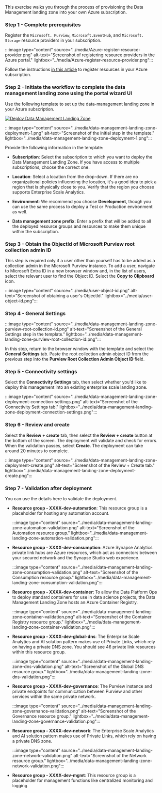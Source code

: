 This exercise walks you through the process of provisioning the Data Management landing zone into your own Azure subscription.

### Step 1 - Complete prerequisites

Register the `Microsoft. Purview`, `Microsoft.EventHub`, and `Microsoft. Storage` resource providers in your subscription.

:::image type="content" source="../media/Azure-register-resource-provider.png" alt-text="Screenshot of registering resource providers in the Azure portal." lightbox="../media/Azure-register-resource-provider.png":::

Follow the instructions [in this article](/azure/azure-resource-manager/management/resource-providers-and-types#azure-portal) to register resources in your Azure subscription.

### Step 2 - Initiate the workflow to complete the data management landing zone using the portal wizard UI

Use the following template to set up the data-management landing zone in your Azure subscription.

<a href="https://portal.azure.com/#blade/Microsoft_Azure_CreateUIDef/CustomDeploymentBlade/uri/https%3A%2F%2Fraw.githubusercontent.com%2FAzure%2Fdata-management-zone%2Fmain%2Finfra%2Fmain.json/uiFormDefinitionUri/https%3A%2F%2Fraw.githubusercontent.com%2FAzure%2Fdata-management-zone%2Fmain%2Fdocs%2Freference%2Fportal.dataManagementZone.json"> ![Deploy Data Management Landing Zone](../media/deploy-to-azure.svg) </a>

:::image type="content" source="../media/data-management-landing-zone-deployment-1.png" alt-text="Screenshot of the initial step in the template." lightbox="../media/data-management-landing-zone-deployment-1.png":::

Provide the following information in the template:

- **Subscription**: Select the subscription to which you want to deploy the Data Management Landing Zone. If you have access to multiple subscriptions, choose the correct one.

- **Location**: Select a location from the drop-down. If there are no organizational policies influencing the location, it's a good idea to pick a region that is physically close to you. Verify that the region you choose supports Enterprise Scale Analytics.

- **Environment**: We recommend you choose **Development**, though you can use the same process to deploy a Test or Production environment as well.

- **Data management zone prefix**: Enter a prefix that will be added to all the deployed resource groups and resources to make them unique within the subscription.

### Step 3 - Obtain the ObjectId of Microsoft Purview root collection admin ID

This step is required only if a user other than yourself has to be added as a collection admin in the Microsoft Purview instance. To add a user, navigate to Microsoft Entra ID in a new browser window and, in the list of users, select the relevant user to find the Object ID. Select the **Copy to Clipboard** icon.

:::image type="content" source="../media/user-object-id.png" alt-text="Screenshot of obtaining a user's ObjectId." lightbox="../media/user-object-id.png":::

### Step 4 - General Settings

:::image type="content" source="../media/data-management-landing-zone-purview-root-collection-id.png" alt-text="Screenshot of the General Settings step in the template." lightbox="../media/data-management-landing-zone-purview-root-collection-id.png":::

In this step, return to the browser window with the template and select the **General Settings** tab. Paste the root collection admin object ID from the previous step into the **Purview Root Collection Admin Object ID** field.

### Step 5 - Connectivity settings

Select the **Connectivity Settings** tab, then select whether you'd like to deploy this management into an existing enterprise scale landing zone.

:::image type="content" source="../media/data-management-landing-zone-deployment-connection-settings.png" alt-text="Screenshot of the Connectivity Settings tab." lightbox="../media/data-management-landing-zone-deployment-connection-settings.png":::

### Step 6 - Review and create

Select the **Review + create** tab, then select the **Review + create** button at the bottom of the screen. The deployment will validate and check for errors. When the validation passes, select **Create**. The deployment can take around 20 minutes to complete.

:::image type="content" source="../media/data-management-landing-zone-deployment-create.png" alt-text="Screenshot of the Review + Create tab." lightbox="../media/data-management-landing-zone-deployment-create.png":::

### Step 7 - Validation after deployment

You can use the details here to validate the deployment.

- **Resource group - XXXX-dev-automation**: This resource group is a placeholder for hosting any automation account.

    :::image type="content" source="../media/data-management-landing-zone-automation-validation.png" alt-text="Screenshot of the Automation resource group." lightbox="../media/data-management-landing-zone-automation-validation.png":::

- **Resource group - XXXX-dev-consumption**: Azure Synapse Analytics private link hubs are Azure resources, which act as connectors between your secured network and the Synapse Studio web experience.

    :::image type="content" source="../media/data-management-landing-zone-consumption-validation.png" alt-text="Screenshot of the Consumption resource group." lightbox="../media/data-management-landing-zone-consumption-validation.png":::

- **Resource group - XXXX-dev-container**: To allow the Data Platform Ops to deploy standard containers for use in data science projects, the Data Management Landing Zone hosts an Azure Container Registry.

    :::image type="content" source="../media/data-management-landing-zone-container-validation.png" alt-text="Screenshot of the Container Registry resource group." lightbox="../media/data-management-landing-zone-container-validation.png":::

- **Resource group - XXXX-dev-global-dns**: The Enterprise Scale Analytics and AI solution pattern makes use of Private Links, which rely on having a private DNS zone. You should see 46 private link resources within this resource group.

    :::image type="content" source="../media/data-management-landing-zone-dns-validation.png" alt-text="Screenshot of the Global DNS resource group." lightbox="../media/data-management-landing-zone-dns-validation.png":::

- **Resource group - XXXX-dev-governance**: The Purview instance and private endpoints for communication between Purview and other services within the same private network.

    :::image type="content" source="../media/data-management-landing-zone-governance-validation.png" alt-text="Screenshot of the Governance resource group." lightbox="../media/data-management-landing-zone-governance-validation.png":::

- **Resource group - XXXX-dev-network**: The Enterprise Scale Analytics and AI solution pattern makes use of Private Links, which rely on having a private DNS zone.

    :::image type="content" source="../media/data-management-landing-zone-network-validation.png" alt-text="Screenshot of the Network resource group." lightbox="../media/data-management-landing-zone-network-validation.png":::

- **Resource group - XXXX-dev-mgmt**: This resource group is a placeholder for management functions like centralized monitoring and logging.
